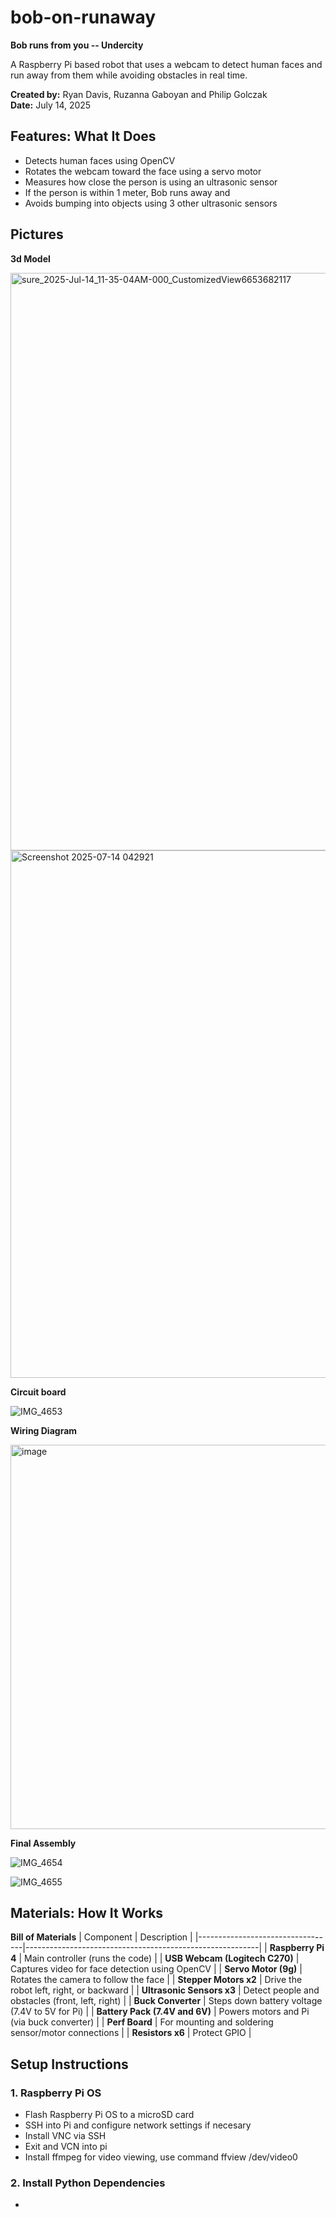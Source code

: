 # bob-on-runaway
**Bob runs from you -- Undercity**

A Raspberry Pi based robot that uses a webcam to detect human faces and run away from them while avoiding obstacles in real time.

**Created by:** Ryan Davis, Ruzanna Gaboyan and Philip Golczak  
**Date:** July 14, 2025  

## Features: What It Does

- Detects human faces using OpenCV
- Rotates the webcam toward the face using a servo motor
- Measures how close the person is using an ultrasonic sensor
- If the person is within 1 meter, Bob runs away and
- Avoids bumping into objects using 3 other ultrasonic sensors

## Pictures

**3d Model**

<img width="1642" height="924" alt="sure_2025-Jul-14_11-35-04AM-000_CustomizedView6653682117" src="https://github.com/user-attachments/assets/f31d8cbb-0e49-4b59-b2e6-bbff4c00d774" />


<img width="1337" height="844" alt="Screenshot 2025-07-14 042921" src="https://github.com/user-attachments/assets/fd023417-e59b-4eee-87d2-34c96da43155" />


**Circuit board**

![IMG_4653](https://github.com/user-attachments/assets/be024c4c-0b9c-4edd-acd4-c9e673d0e6b5)


**Wiring Diagram**

<img width="775" height="615" alt="image" src="https://github.com/user-attachments/assets/d4084d28-a876-4136-95bd-388a01c552b0" />


**Final Assembly**

![IMG_4654](https://github.com/user-attachments/assets/22272c27-84d3-4fb7-a654-03299a8065f6)

![IMG_4655](https://github.com/user-attachments/assets/c4379ad5-d913-4bf0-83ba-331bf641799c)


## Materials: How It Works

**Bill of Materials**
| Component                         | Description                                              |
|----------------------------------|----------------------------------------------------------|
| **Raspberry Pi 4**               | Main controller (runs the code)                          |
| **USB Webcam (Logitech C270)**   | Captures video for face detection using OpenCV          |
| **Servo Motor (9g)**             | Rotates the camera to follow the face                   |
| **Stepper Motors x2**            | Drive the robot left, right, or backward                |
| **Ultrasonic Sensors x3**        | Detect people and obstacles (front, left, right)        |
| **Buck Converter**               | Steps down battery voltage (7.4V to 5V for Pi)      |
| **Battery Pack (7.4V and 6V)**   | Powers motors and Pi (via buck converter)               |
| **Perf Board**                   | For mounting and soldering sensor/motor connections     |
| **Resistors x6**    | Protect GPIO       |



## Setup Instructions

### 1. Raspberry Pi OS
- Flash Raspberry Pi OS to a microSD card 
- SSH into Pi and configure network settings if necesary
- Install VNC via SSH
- Exit and VCN into pi
- Install ffmpeg for video viewing, use command ffview /dev/video0

### 2. Install Python Dependencies
- 
